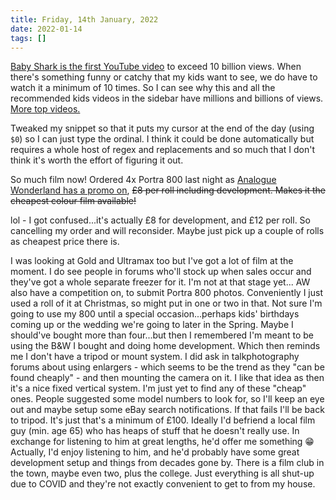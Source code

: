 ```yaml
---
title: Friday, 14th January, 2022
date: 2022-01-14
tags: []
---
```


[Baby Shark is the first YouTube video](https://www.youtube.com/watch?v=XqZsoesa55w) to exceed 10 billion views. When there's something funny or catchy that my kids want to see, we do have to watch it a minimum of 10 times. So I can see why this and all the recommended kids videos in the sidebar have millions and billions of views. [More top videos.](https://en.wikipedia.org/wiki/List_of_most-viewed_YouTube_videos)

Tweaked my snippet so that it puts my cursor at the end of the day (using `$0`) so I can just type the ordinal. I think it could be done automatically but requires a whole host of regex and replacements and so much that I don't think it's worth the effort of figuring it out.

So much film now! Ordered 4x Portra 800 last night as [Analogue Wonderland has a promo on](https://analoguewonderland.co.uk/collections/kodak-portra-800-film/products/portra-800-35mm-development-and-standard-scan-combined-add-on), ~~£8 per roll including development. Makes it the cheapest colour film available!~~

lol - I got confused...it's actually £8 for development, and £12 per roll. So cancelling my order and will reconsider. Maybe just pick up a couple of rolls as cheapest price there is.

I was looking at Gold and Ultramax too but I've got a lot of film at the moment. I do see people in forums who'll stock up when sales occur and they've got a whole separate freezer for it. I'm not at that stage yet... AW also have a competition on, to submit Portra 800 photos. Conveniently I just used a roll of it at Christmas, so might put in one or two in that. Not sure I'm going to use my 800 until a special occasion...perhaps kids' birthdays coming up or the wedding we're going to later in the Spring. Maybe I should've bought more than four...but then I remembered I'm meant to be using the B&W I bought and doing home development. Which then reminds me I don't have a tripod or mount system. I did ask in talkphotography forums about using enlargers - which seems to be the trend as they "can be found cheaply" - and then mounting the camera on it. I like that idea as then it's a nice fixed vertical system. I'm just yet to find any of these "cheap" ones. People suggested some model numbers to look for, so I'll keep an eye out and maybe setup some eBay search notifications. If that fails I'll be back to tripod. It's just that's a minimum of £100. Ideally I'd befriend a local film guy (min. age 65) who has heaps of stuff that he doesn't really use. In exchange for listening to him at great lengths, he'd offer me something 😁 Actually, I'd enjoy listening to him, and he'd probably have some great development setup and things from decades gone by. There is a film club in the town, maybe even two, plus the college. Just everything is all shut-up due to COVID and they're not exactly convenient to get to from my house.
